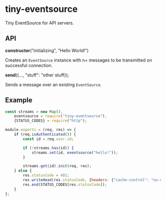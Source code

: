 # tiny-eventsource
Tiny EventSource for API servers.

## API
__constructor__("initializing", "Hello World!")

Creates an `EventSource` instance with n+ messages to be transmitted on successful connection.

__send__({..., "stuff": "other stuff});

Sends a message over an existing `EventSource`.

## Example
```javascript
const streams = new Map(),
    eventsource = require("tiny-eventsource"),
    {STATUS_CODES} = require("http");

module.exports = (req, res) => {
	if (req.isAuthenticated()) {
		const id = req.user.id;

		if (!streams.has(id)) {
			streams.set(id, eventsource("hello!"));
		}

		streams.get(id).init(req, res);
	} else {
		res.statusCode = 401;
		res.writeHead(res.statusCode, {headers: {"cache-control": "no-cache, must re-validate"}})
		res.end(STATUS_CODES[res.statusCode]);
	}
};
```
